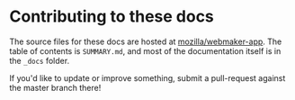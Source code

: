 # Contributing to these docs

The source files for these docs are hosted at [mozilla/webmaker-app](https://github.com/mozilla/webmaker-app). The table of contents is `SUMMARY.md`, and most of the documentation itself is in the `_docs` folder.

If you'd like to update or improve something, submit a pull-request against the master branch there!
